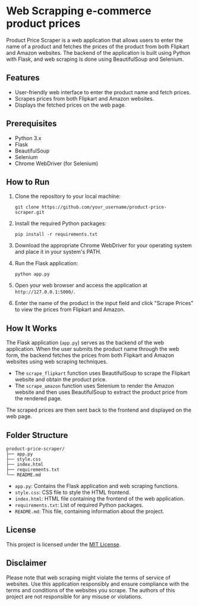 # Web Scrapping e-commerce product prices

Product Price Scraper is a web application that allows users to enter the name of a product and fetches the prices of the product from both Flipkart and Amazon websites. The backend of the application is built using Python with Flask, and web scraping is done using BeautifulSoup and Selenium.

## Features

- User-friendly web interface to enter the product name and fetch prices.
- Scrapes prices from both Flipkart and Amazon websites.
- Displays the fetched prices on the web page.

## Prerequisites

- Python 3.x
- Flask
- BeautifulSoup
- Selenium
- Chrome WebDriver (for Selenium)

## How to Run

1. Clone the repository to your local machine:

   ```
   git clone https://github.com/your_username/product-price-scraper.git
   ```

2. Install the required Python packages:

   ```
   pip install -r requirements.txt
   ```

3. Download the appropriate Chrome WebDriver for your operating system and place it in your system's PATH.

4. Run the Flask application:

   ```
   python app.py
   ```

5. Open your web browser and access the application at `http://127.0.0.1:5000/`.

6. Enter the name of the product in the input field and click "Scrape Prices" to view the prices from Flipkart and Amazon.

## How It Works

The Flask application (`app.py`) serves as the backend of the web application. When the user submits the product name through the web form, the backend fetches the prices from both Flipkart and Amazon websites using web scraping techniques.

- The `scrape_flipkart` function uses BeautifulSoup to scrape the Flipkart website and obtain the product price.
- The `scrape_amazon` function uses Selenium to render the Amazon website and then uses BeautifulSoup to extract the product price from the rendered page.

The scraped prices are then sent back to the frontend and displayed on the web page.

## Folder Structure

```
product-price-scraper/
├── app.py
├── style.css
├── index.html
├── requirements.txt
└── README.md
```

- `app.py`: Contains the Flask application and web scraping functions.
- `style.css`: CSS file to style the HTML frontend.
- `index.html`: HTML file containing the frontend of the web application.
- `requirements.txt`: List of required Python packages.
- `README.md`: This file, containing information about the project.

## License

This project is licensed under the [MIT License](LICENSE).

## Disclaimer

Please note that web scraping might violate the terms of service of websites. Use this application responsibly and ensure compliance with the terms and conditions of the websites you scrape. The authors of this project are not responsible for any misuse or violations.
